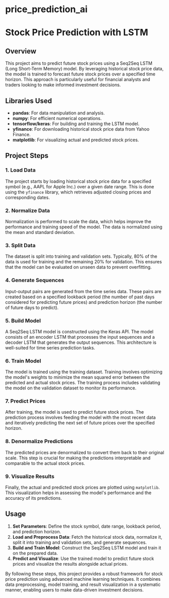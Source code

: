 # price_prediction_ai
# Stock Price Prediction with LSTM

## Overview

This project aims to predict future stock prices using a Seq2Seq LSTM (Long Short-Term Memory) model. By leveraging historical stock price data, the model is trained to forecast future stock prices over a specified time horizon. This approach is particularly useful for financial analysts and traders looking to make informed investment decisions.

## Libraries Used

- **pandas**: For data manipulation and analysis.
- **numpy**: For efficient numerical operations.
- **tensorflow/keras**: For building and training the LSTM model.
- **yfinance**: For downloading historical stock price data from Yahoo Finance.
- **matplotlib**: For visualizing actual and predicted stock prices.

## Project Steps

### 1. Load Data

The project starts by loading historical stock price data for a specified symbol (e.g., AAPL for Apple Inc.) over a given date range. This is done using the `yfinance` library, which retrieves adjusted closing prices and corresponding dates.

### 2. Normalize Data

Normalization is performed to scale the data, which helps improve the performance and training speed of the model. The data is normalized using the mean and standard deviation.

### 3. Split Data

The dataset is split into training and validation sets. Typically, 80% of the data is used for training and the remaining 20% for validation. This ensures that the model can be evaluated on unseen data to prevent overfitting.

### 4. Generate Sequences

Input-output pairs are generated from the time series data. These pairs are created based on a specified lookback period (the number of past days considered for predicting future prices) and prediction horizon (the number of future days to predict).

### 5. Build Model

A Seq2Seq LSTM model is constructed using the Keras API. The model consists of an encoder LSTM that processes the input sequences and a decoder LSTM that generates the output sequences. This architecture is well-suited for time series prediction tasks.

### 6. Train Model

The model is trained using the training dataset. Training involves optimizing the model's weights to minimize the mean squared error between the predicted and actual stock prices. The training process includes validating the model on the validation dataset to monitor its performance.

### 7. Predict Prices

After training, the model is used to predict future stock prices. The prediction process involves feeding the model with the most recent data and iteratively predicting the next set of future prices over the specified horizon.

### 8. Denormalize Predictions

The predicted prices are denormalized to convert them back to their original scale. This step is crucial for making the predictions interpretable and comparable to the actual stock prices.

### 9. Visualize Results

Finally, the actual and predicted stock prices are plotted using `matplotlib`. This visualization helps in assessing the model's performance and the accuracy of its predictions.

## Usage

1. **Set Parameters**: Define the stock symbol, date range, lookback period, and prediction horizon.
2. **Load and Preprocess Data**: Fetch the historical stock data, normalize it, split it into training and validation sets, and generate sequences.
3. **Build and Train Model**: Construct the Seq2Seq LSTM model and train it on the prepared data.
4. **Predict and Visualize**: Use the trained model to predict future stock prices and visualize the results alongside actual prices.

By following these steps, this project provides a robust framework for stock price prediction using advanced machine learning techniques. It combines data preprocessing, model training, and result visualization in a systematic manner, enabling users to make data-driven investment decisions.
